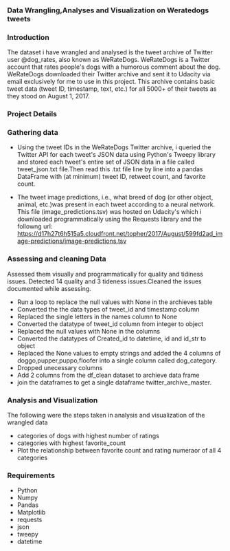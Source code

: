 ### Data Wrangling,Analyses and Visualization on Weratedogs tweets

### Introduction
The dataset i have wrangled and analysed is the tweet archive of Twitter user @dog_rates, also known as WeRateDogs. WeRateDogs is a Twitter account that rates people's dogs with a humorous comment about the dog. WeRateDogs downloaded their Twitter archive and sent it to Udacity via email exclusively for me to use in this project. This archive contains basic tweet data (tweet ID, timestamp, text, etc.) for all 5000+ of their tweets as they stood on August 1, 2017. 

### Project Details

### Gathering data

* Using the tweet IDs in the WeRateDogs Twitter archive, i queried the Twitter API for each tweet's JSON data using Python's Tweepy library and stored each tweet's entire set of JSON data in a file called tweet_json.txt file.Then read this .txt file line by line into a pandas DataFrame with (at minimum) tweet ID, retweet count, and favorite count. 

* The tweet image predictions, i.e., what breed of dog (or other object, animal, etc.)was present in each tweet according to a neural network. This file (image_predictions.tsv) was hosted on Udacity's which i downloaded programmatically using the Requests library and the followng url: https://d17h27t6h515a5.cloudfront.net/topher/2017/August/599fd2ad_image-predictions/image-predictions.tsv

### Assessing and cleaning Data
Assessed them visually and programmatically for quality and tidiness issues. Detected 14 quality and 3 tideness issues.Cleaned the issues documented while assessing.
* Run a loop to replace the null values with None in the archieves table 
* Converted the the data types of tweet_id and timestamp column 
* Replaced the single letters in the names column to None 
* Converted the datatype of tweet_id column from integer to object 
* Replaced the null values with None in the columns 
* Converted the datatypes of  Created_id to datetime, id and id_str to object 
* Replaced the None values to empty strings and added the 4 columns of doggo,pupper,puppo,floofer into a single column called dog_category.
* Dropped unecessary columns
* Add 2 columns from the df_clean dataset to archieve data frame
* join the dataframes to get a single dataframe twitter_archive_master.
### Analysis and Visualization
The following were the steps taken in analysis and visualization of the wrangled data
* categories of dogs with highest number of ratings
* categories with highest favorite_count
* Plot the relationship between favorite count and rating numeraor of all 4 categories

### Requirements
* Python
* Numpy
* Pandas
* Matplotlib
* requests
* json
* tweepy
* datetime
